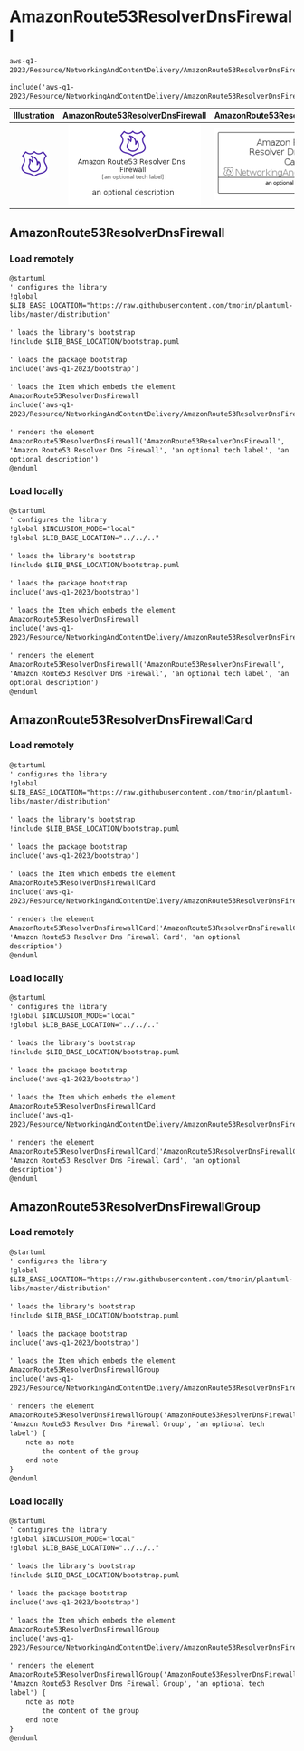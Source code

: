 # AmazonRoute53ResolverDnsFirewall


```text
aws-q1-2023/Resource/NetworkingAndContentDelivery/AmazonRoute53ResolverDnsFirewall
```

```text
include('aws-q1-2023/Resource/NetworkingAndContentDelivery/AmazonRoute53ResolverDnsFirewall')
```



| Illustration | AmazonRoute53ResolverDnsFirewall | AmazonRoute53ResolverDnsFirewallCard | AmazonRoute53ResolverDnsFirewallGroup |
| :---: | :---: | :---: | :---: |
| ![illustration for Illustration](../../../aws-q1-2023/Resource/NetworkingAndContentDelivery/AmazonRoute53ResolverDnsFirewall.png) | ![illustration for AmazonRoute53ResolverDnsFirewall](../../../aws-q1-2023/Resource/NetworkingAndContentDelivery/AmazonRoute53ResolverDnsFirewall.Local.png) | ![illustration for AmazonRoute53ResolverDnsFirewallCard](../../../aws-q1-2023/Resource/NetworkingAndContentDelivery/AmazonRoute53ResolverDnsFirewallCard.Local.png) | ![illustration for AmazonRoute53ResolverDnsFirewallGroup](../../../aws-q1-2023/Resource/NetworkingAndContentDelivery/AmazonRoute53ResolverDnsFirewallGroup.Local.png) |




## AmazonRoute53ResolverDnsFirewall

### Load remotely
```plantuml
@startuml
' configures the library
!global $LIB_BASE_LOCATION="https://raw.githubusercontent.com/tmorin/plantuml-libs/master/distribution"

' loads the library's bootstrap
!include $LIB_BASE_LOCATION/bootstrap.puml

' loads the package bootstrap
include('aws-q1-2023/bootstrap')

' loads the Item which embeds the element AmazonRoute53ResolverDnsFirewall
include('aws-q1-2023/Resource/NetworkingAndContentDelivery/AmazonRoute53ResolverDnsFirewall')

' renders the element
AmazonRoute53ResolverDnsFirewall('AmazonRoute53ResolverDnsFirewall', 'Amazon Route53 Resolver Dns Firewall', 'an optional tech label', 'an optional description')
@enduml
```

### Load locally
```plantuml
@startuml
' configures the library
!global $INCLUSION_MODE="local"
!global $LIB_BASE_LOCATION="../../.."

' loads the library's bootstrap
!include $LIB_BASE_LOCATION/bootstrap.puml

' loads the package bootstrap
include('aws-q1-2023/bootstrap')

' loads the Item which embeds the element AmazonRoute53ResolverDnsFirewall
include('aws-q1-2023/Resource/NetworkingAndContentDelivery/AmazonRoute53ResolverDnsFirewall')

' renders the element
AmazonRoute53ResolverDnsFirewall('AmazonRoute53ResolverDnsFirewall', 'Amazon Route53 Resolver Dns Firewall', 'an optional tech label', 'an optional description')
@enduml
```

## AmazonRoute53ResolverDnsFirewallCard

### Load remotely
```plantuml
@startuml
' configures the library
!global $LIB_BASE_LOCATION="https://raw.githubusercontent.com/tmorin/plantuml-libs/master/distribution"

' loads the library's bootstrap
!include $LIB_BASE_LOCATION/bootstrap.puml

' loads the package bootstrap
include('aws-q1-2023/bootstrap')

' loads the Item which embeds the element AmazonRoute53ResolverDnsFirewallCard
include('aws-q1-2023/Resource/NetworkingAndContentDelivery/AmazonRoute53ResolverDnsFirewall')

' renders the element
AmazonRoute53ResolverDnsFirewallCard('AmazonRoute53ResolverDnsFirewallCard', 'Amazon Route53 Resolver Dns Firewall Card', 'an optional description')
@enduml
```

### Load locally
```plantuml
@startuml
' configures the library
!global $INCLUSION_MODE="local"
!global $LIB_BASE_LOCATION="../../.."

' loads the library's bootstrap
!include $LIB_BASE_LOCATION/bootstrap.puml

' loads the package bootstrap
include('aws-q1-2023/bootstrap')

' loads the Item which embeds the element AmazonRoute53ResolverDnsFirewallCard
include('aws-q1-2023/Resource/NetworkingAndContentDelivery/AmazonRoute53ResolverDnsFirewall')

' renders the element
AmazonRoute53ResolverDnsFirewallCard('AmazonRoute53ResolverDnsFirewallCard', 'Amazon Route53 Resolver Dns Firewall Card', 'an optional description')
@enduml
```

## AmazonRoute53ResolverDnsFirewallGroup

### Load remotely
```plantuml
@startuml
' configures the library
!global $LIB_BASE_LOCATION="https://raw.githubusercontent.com/tmorin/plantuml-libs/master/distribution"

' loads the library's bootstrap
!include $LIB_BASE_LOCATION/bootstrap.puml

' loads the package bootstrap
include('aws-q1-2023/bootstrap')

' loads the Item which embeds the element AmazonRoute53ResolverDnsFirewallGroup
include('aws-q1-2023/Resource/NetworkingAndContentDelivery/AmazonRoute53ResolverDnsFirewall')

' renders the element
AmazonRoute53ResolverDnsFirewallGroup('AmazonRoute53ResolverDnsFirewallGroup', 'Amazon Route53 Resolver Dns Firewall Group', 'an optional tech label') {
    note as note
        the content of the group
    end note
}
@enduml
```

### Load locally
```plantuml
@startuml
' configures the library
!global $INCLUSION_MODE="local"
!global $LIB_BASE_LOCATION="../../.."

' loads the library's bootstrap
!include $LIB_BASE_LOCATION/bootstrap.puml

' loads the package bootstrap
include('aws-q1-2023/bootstrap')

' loads the Item which embeds the element AmazonRoute53ResolverDnsFirewallGroup
include('aws-q1-2023/Resource/NetworkingAndContentDelivery/AmazonRoute53ResolverDnsFirewall')

' renders the element
AmazonRoute53ResolverDnsFirewallGroup('AmazonRoute53ResolverDnsFirewallGroup', 'Amazon Route53 Resolver Dns Firewall Group', 'an optional tech label') {
    note as note
        the content of the group
    end note
}
@enduml
```


